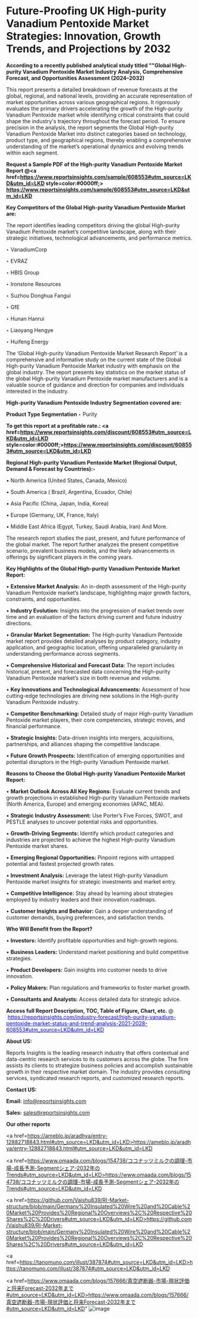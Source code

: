 # Future-Proofing UK High-purity Vanadium Pentoxide Market Strategies: Innovation, Growth Trends, and Projections by 2032

<strong>According to a recently published analytical study titled ""Global High-purity Vanadium Pentoxide Market Industry Analysis, Comprehensive Forecast, and Opportunities Assessment (2024–2032)</strong>

This report presents a detailed breakdown of revenue forecasts at the global, regional, and national levels, providing an accurate representation of market opportunities across various geographical regions. It rigorously evaluates the primary drivers accelerating the growth of the High-purity Vanadium Pentoxide market while identifying critical constraints that could shape the industry's trajectory throughout the forecast period. To ensure precision in the analysis, the report segments the Global High-purity Vanadium Pentoxide Market into distinct categories based on technology, product type, and geographical regions, thereby enabling a comprehensive understanding of the market’s operational dynamics and evolving trends within each segment.

<strong>Request a Sample PDF of the High-purity Vanadium Pentoxide Market Report </strong><strong>@<a href=https://www.reportsinsights.com/sample/608553#utm_source=LKD&utm_id=LKD style=color:#0000ff;> https://www.reportsinsights.com/sample/608553#utm_source=LKD&utm_id=LKD</a></strong></font>

<strong>Key Competitors of the Global High-purity Vanadium Pentoxide Market are:</strong>

The report identifies leading competitors driving the global High-purity Vanadium Pentoxide market’s competitive landscape, along with their strategic initiatives, technological advancements, and performance metrics.

‣ VanadiumCorp

‣ EVRAZ

‣ HBIS Group

‣ Ironstone Resources

‣ Suzhou Donghua Fangui

‣ GfE

‣ Hunan Hanrui

‣ Liaoyang Hengye

‣ Huifeng Energy

The ‘Global High-purity Vanadium Pentoxide Market Research Report’ is a comprehensive and informative study on the current state of the Global High-purity Vanadium Pentoxide Market industry with emphasis on the global industry. The report presents key statistics on the market status of the global High-purity Vanadium Pentoxide market manufacturers and is a valuable source of guidance and direction for companies and individuals interested in the industry.

<strong>High-purity Vanadium Pentoxide Industry Segmentation covered are:</strong>

<strong>Product Type Segmentation</strong>
‣
Purity

<strong>To get this report at a profitable rate.: <a href=https://www.reportsinsights.com/discount/608553#utm_source=LKD&utm_id=LKD style=color:#0000ff;>https://www.reportsinsights.com/discount/608553#utm_source=LKD&utm_id=LKD</a></strong></font>

<strong>Regional High-purity Vanadium Pentoxide Market (Regional Output, Demand &amp; Forecast by Countries):-</strong>

• North America (United States, Canada, Mexico)

• South America ( Brazil, Argentina, Ecuador, Chile)

• Asia Pacific (China, Japan, India, Korea)

• Europe (Germany, UK, France, Italy)

• Middle East Africa (Egypt, Turkey, Saudi Arabia, Iran) And More.

The research report studies the past, present, and future performance of the global market. The report further analyzes the present competitive scenario, prevalent business models, and the likely advancements in offerings by significant players in the coming years.

<strong>Key Highlights of the Global High-purity Vanadium Pentoxide Market Report:</strong>

• <strong>Extensive Market Analysis:</strong> An in-depth assessment of the High-purity Vanadium Pentoxide market’s landscape, highlighting major growth factors, constraints, and opportunities.

• <strong>Industry Evolution:</strong> Insights into the progression of market trends over time and an evaluation of the factors driving current and future industry directions.

• <strong>Granular Market Segmentation:</strong> The High-purity Vanadium Pentoxide market report provides detailed analyses by product category, industry application, and geographic location, offering unparalleled granularity in understanding performance across segments.

• <strong>Comprehensive Historical and Forecast Data:</strong> The report includes historical, present, and forecasted data concerning the High-purity Vanadium Pentoxide market’s size in both revenue and volume.

• <strong>Key Innovations and Technological Advancements:</strong> Assessment of how cutting-edge technologies are driving new solutions in the High-purity Vanadium Pentoxide industry.

• <strong>Competitor Benchmarking:</strong> Detailed study of major High-purity Vanadium Pentoxide market players, their core competencies, strategic moves, and financial performance.

• <strong>Strategic Insights:</strong> Data-driven insights into mergers, acquisitions, partnerships, and alliances shaping the competitive landscape.

• <strong>Future Growth Prospects:</strong> Identification of emerging opportunities and potential disruptors in the High-purity Vanadium Pentoxide market.

<strong>Reasons to Choose the Global High-purity Vanadium Pentoxide Market Report:</strong>

• <strong>Market Outlook Across All Key Regions:</strong> Evaluate current trends and growth projections in established High-purity Vanadium Pentoxide markets (North America, Europe) and emerging economies (APAC, MEA).

• <strong>Strategic Industry Assessment:</strong> Use Porter’s Five Forces, SWOT, and PESTLE analyses to uncover potential risks and opportunities.

• <strong>Growth-Driving Segments:</strong> Identify which product categories and industries are projected to achieve the highest High-purity Vanadium Pentoxide market shares.

• <strong>Emerging Regional Opportunities:</strong> Pinpoint regions with untapped potential and fastest projected growth rates.

• <strong>Investment Analysis:</strong> Leverage the latest High-purity Vanadium Pentoxide market insights for strategic investments and market entry.

• <strong>Competitive Intelligence:</strong> Stay ahead by learning about strategies employed by industry leaders and their innovation roadmaps.

• <strong>Customer Insights and Behavior:</strong> Gain a deeper understanding of customer demands, buying preferences, and satisfaction trends.

<strong>Who Will Benefit from the Report?</strong>

• <strong>Investors:</strong> Identify profitable opportunities and high-growth regions.

• <strong>Business Leaders:</strong> Understand market positioning and build competitive strategies.

• <strong>Product Developers:</strong> Gain insights into customer needs to drive innovation.

• <strong>Policy Makers:</strong> Plan regulations and frameworks to foster market growth.

• <strong>Consultants and Analysts:</strong> Access detailed data for strategic advice.
</ul>
<strong>Access full Report Description, TOC, Table of Figure, Chart, etc. </strong>@  <a href=https://reportsinsights.com/industry-forecast/high-purity-vanadium-pentoxide-market-status-and-trend-analysis-2021-2028-608553#utm_source=LKD&utm_id=LKD style=color:#0000ff;>https://reportsinsights.com/industry-forecast/high-purity-vanadium-pentoxide-market-status-and-trend-analysis-2021-2028-608553#utm_source=LKD&utm_id=LKD</a></font>

<strong><strong>About US</strong>:</strong>

Reports Insights is the leading research industry that offers contextual and data-centric research services to its customers across the globe. The firm assists its clients to strategize business policies and accomplish sustainable growth in their respective market domain. The industry provides consulting services, syndicated research reports, and customized research reports.

<strong>Contact US:</strong>

<p class=""""><b>Email:</b> <a href=mailto:info@reportsinsights.com>info@reportsinsights.com</a></p>
<p class=""""><b>Sales:</b> <a href=mailto:sales@reportsinsights.com>sales@reportsinsights.com</a></p>

<strong>Our other reports</strong>

<a href=https://ameblo.jp/aradhya/entry-12882718843.html#utm_source=LKD&utm_id=LKD>https://ameblo.jp/aradhya/entry-12882718843.html#utm_source=LKD&utm_id=LKD</a>

<a href=https://www.omaada.com/blogs/154738/ココナッツミルクの調理-市場-成長予測-Segmentシェア-2032年のTrends#utm_source=LKD&utm_id=LKD>https://www.omaada.com/blogs/154738/ココナッツミルクの調理-市場-成長予測-Segmentシェア-2032年のTrends#utm_source=LKD&utm_id=LKD</a>

<a href=https://github.com/Vaishu839/RI-Market-structure/blob/main/Germany%20Insulated%20Wire%20and%20Cable%20Market%20Provides%20Regional%20Overviews%2C%20Respective%20Shares%2C%20Drivers#utm_source=LKD&utm_id=LKD>https://github.com/Vaishu839/RI-Market-structure/blob/main/Germany%20Insulated%20Wire%20and%20Cable%20Market%20Provides%20Regional%20Overviews%2C%20Respective%20Shares%2C%20Drivers#utm_source=LKD&utm_id=LKD</a>

<a href=https://tanomuno.com/illust/387874#utm_source=LKD&utm_id=LKD>https://tanomuno.com/illust/387874#utm_source=LKD&utm_id=LKD</a>

<a href=https://www.omaada.com/blogs/157666/真空遮断器-市場-現状評価と将来Forecast-2032年まで#utm_source=LKD&utm_id=LKD>https://www.omaada.com/blogs/157666/真空遮断器-市場-現状評価と将来Forecast-2032年まで#utm_source=LKD&utm_id=LKD</a>"
![image](https://github.com/user-attachments/assets/a2fd14c7-373b-4022-82f6-8c58d4c27eaf)
